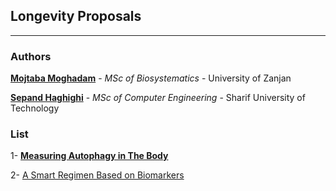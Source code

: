 ## Longevity Proposals

----------------------

### Authors

[**Mojtaba Moghadam**](https://github.com/mojtaba-moghadam) - *MSc of Biosystematics* - University of Zanjan

[**Sepand Haghighi**](https://github.com/sepandhaghighi) - *MSc of Computer Engineering* - Sharif University of Technology


### List

1- [**Measuring Autophagy in The Body**](autophagy/README.md)

2- [A Smart Regimen Based on Biomarkers](regimen/README.md)
